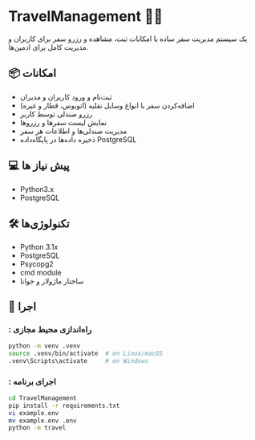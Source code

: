 # TravelManagement 🧳🚌

یک سیستم مدیریت سفر ساده با امکانات ثبت، مشاهده و رزرو سفر برای کاربران و مدیریت کامل برای ادمین‌ها.

## 📦 امکانات

- ثبت‌نام و ورود کاربران و مدیران
- اضافه‌کردن سفر با انواع وسایل نقلیه (اتوبوس، قطار و غیره)
- رزرو صندلی توسط کاربر
- نمایش لیست سفرها و رزروها
- مدیریت صندلی‌ها و اطلاعات هر سفر
- ذخیره داده‌ها در پایگاه‌داده PostgreSQL


## 💻 پیش نیاز ها

- Python3.x
- PostgreSQL

## 🛠️ تکنولوژی‌ها

- Python 3.1x
- PostgreSQL
- Psycopg2
- cmd module
- ساختار ماژولار و خوانا

## 🚀 اجرا

### : راه‌اندازی محیط مجازی

```bash
python -m venv .venv
source .venv/bin/activate  # on Linux/macOS
.venv\Scripts\activate     # on Windows
```
### : اجرای برنامه

```bash
cd TravelManagement
pip install -r requirements.txt
vi example.env
mv example.env .env
python -m travel